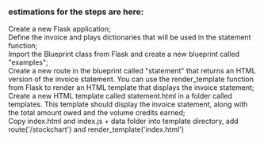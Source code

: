 ### estimations for the steps are here:  

Create a new Flask application;  
Define the invoice and plays dictionaries that will be used in the statement function;  
Import the Blueprint class from Flask and create a new blueprint called "examples";  
Create a new route in the blueprint called "statement" that returns an HTML version of the invoice statement. You can use the render_template function from Flask to render an HTML template that displays the invoice statement;  
Create a new HTML template called statement.html in a folder called templates. This template should display the invoice statement, along with the total amount owed and the volume credits earned;  
Copy index.html and index.js + data folder into template directory, add route('/stockchart') and render_template('index.html')